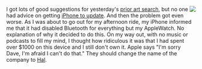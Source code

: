 <img src="http://scripting.com/images/2020/05/28/dave.png" border="0" align="right">I got lots of good suggestions for yesterday's <a href="https://github.com/scripting/Scripting-News/issues/173">prior art search</a>, but no one had advice on getting <a href="http://scripting.com/2020/05/27.html#a183347">iPhone to update</a>. And then the problem got even worse. As I was about to go out for my afternoon ride, my iPhone informed me that it had disabled Bluetooth for everything but my AppleWatch. No explanation of why it decided to do this. On my way out, with no music or podcasts to fill my mind, I thought how ridiculous it was that I had spent over $1000 on this device and I still don't own it. Apple says "I'm sorry Dave, I'm afraid I can't do that." They should change the name of the company to <a href="https://www.youtube.com/watch?v=ARJ8cAGm6JE">Hal</a>. 
